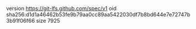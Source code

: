 version https://git-lfs.github.com/spec/v1
oid sha256:d1d1a46462b53fe9b79aa0cc89aa5422030df7b8bd644e7e72747b3b91f06f66
size 7925
